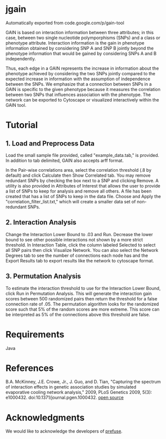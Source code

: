 # jgain
Automatically exported from code.google.com/p/gain-tool

GAIN is based on interaction information between three attributes; in this case, between two single nucleotide polymporphisms (SNPs) and a class or phenotype attribute. Interaction information is the gain in phenotype information obtained by considering SNP A and SNP B jointly beyond the phenotype information that would be gained by considering SNPs A and B independently.

Thus, each edge in a GAIN represents the increase in information about the phenotype achieved by considering the two SNPs jointly compared to the expected increase in information with the assumption of independence between the SNPs. We emphasize that a connection between SNPs in a GAIN is specific to the given phenotype because it measures the correlation between two SNPs that influences association with the phenotype. The network can be exported to Cytoscape or visualized interactively within the GAIN tool.

# Tutorial
## 1. Load and Preprocess Data

Load the small sample file provided, called "example_data.tab," is provided. In addition to tab delimited, GAIN also accepts arff format.

In the Pair-wise correlations area, select the correlation threshold (.8 by default) and click Calculate then Show Correlated tab. You may remove redundant SNPs by checking the box next to a SNP and clicking Remove. A utility is also provided in Attributes of Interest that allows the user to provide a list of SNPs to keep for analysis and remove all others. A file has been created that has a list of SNPs to keep in the data file. Choose and Apply the "correlation_filter_list.txt," which will create a smaller data set of non-redundant SNPs.
## 2. Interaction Analysis

Change the Interaction Lower Bound to .03 and Run. Decrease the lower bound to see other possible interactions not shown by a more strict threshold. In Interaction Table, click the column labeled Selected to select all SNP pairs then click Visualize Network. You can also select the Network Degrees tab to see the number of connections each node has and the Export Results tab to export results like the network to cytoscape format.
## 3. Permutation Analysis

To estimate the interaction threshold to use for the Interaction Lower Bound, click Run in Permutation Analysis. This will generate the interaction gain scores between 500 randomized pairs then return the threshold for a false connection rate of .05. The permutation algorithm looks for the randomized score such that 5% of the random scores are more extreme. This score can be interpreted as 5% of the connections above this threshold are false. 

# Requirements
Java

# References
B.A. McKinney, J.E. Crowe, Jr., J. Guo, and D. Tian, "Capturing the spectrum of interaction effects in genetic association studies by simulated evaporative cooling network analysis," 2009, PLoS Genetics 2009, 5(3): e1000432. doi:10.1371/journal.pgen.1000432. [open source](http://www.plosgenetics.org/article/info:doi/10.1371/journal.pgen.1000432)

# Acknowledgments
We would like to acknowledge the developers of [prefuse](https://github.com/prefuse/Prefuse).
